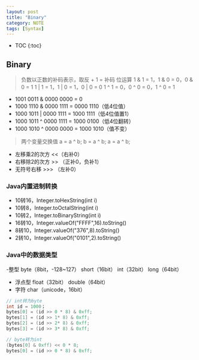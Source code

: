 ```yaml
---
layout: post
title: "Binary"
category: NOTE
tags: [Syntax]
---
```

* TOC
{:toc}

## Binary
> 负数以正数的补码表示，取反 + 1 = 补码
> 位运算
> 1 & 1 = 1，1 & 0 = 0，0 & 0 = 1
> 1 | 1 = 1，1 | 0 = 1，0 | 0 = 0
> 1 ^ 1 = 0，0 ^ 0 = 0，1 ^ 0 = 1

- 1001 0011 & 0000 0000 = 0
- 1000 1110 & 0000 1111 = 0000 1110（低4位值）
- 1000 1011 | 0000 1111 = 1000 1111（低4位值置1）
- 1000 1011 ^ 0000 1111 = 1000 0100（低4位翻转）
- 1000 1010 ^ 0000 0000 = 1000 1010（值不变）

>  两个变量交换值 a = a ^ b; b = a ^ b; a = a ^ b;

- 左移乘2的次方 <<（右补0）
- 右移除2的次方 >> （正补0，负补1）
- 无符号右移 >>> （左补0）

### Java内置进制转换
- 10转16，Integer.toHexString(int i)
- 10转8，Integer.toOctalString(int i)
- 10转2，Integer.toBinaryString(int i)
- 16转10，Integer.valueOf("FFFF",16).toString()
- 8转10，Integer.valueOf("376",8).toString()
- 2转10，Integer.valueOf("0101",2).toString()

### Java中的数据类型
-整型
    byte（8bit，-128~127）
    short（16bit）
    int（32bit）
    long（64bit）
- 浮点型
    float（32bit）
    double（64bit）
- 字符
    char（unicode，16bit）

```java
// int转为byte
int id = 1000；
bytes[0] = (id >> 0 * 8) & 0xff;
bytes[1] = (id >> 1* 8) & 0xff;
bytes[2] = (id >> 2* 8) & 0xff;
bytes[3] = (id >> 3* 8) & 0xff;

// byte转为int
(bytes[0] & 0xff) << 0 * 8;
bytes[0] = (id >> 0 * 8) & 0xff;
```

